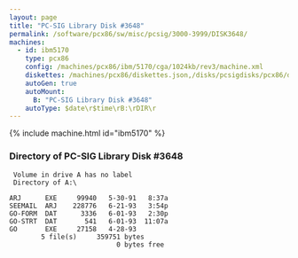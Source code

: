```yaml
---
layout: page
title: "PC-SIG Library Disk #3648"
permalink: /software/pcx86/sw/misc/pcsig/3000-3999/DISK3648/
machines:
  - id: ibm5170
    type: pcx86
    config: /machines/pcx86/ibm/5170/cga/1024kb/rev3/machine.xml
    diskettes: /machines/pcx86/diskettes.json,/disks/pcsigdisks/pcx86/diskettes.json
    autoGen: true
    autoMount:
      B: "PC-SIG Library Disk #3648"
    autoType: $date\r$time\rB:\rDIR\r
---
```


{% include machine.html id="ibm5170" %}

### Directory of PC-SIG Library Disk #3648

     Volume in drive A has no label
     Directory of A:\

    ARJ      EXE     99940   5-30-91   8:37a
    SEEMAIL  ARJ    228776   6-21-93   3:54p
    GO-FORM  DAT      3336   6-01-93   2:30p
    GO-STRT  DAT       541   6-01-93  11:07a
    GO       EXE     27158   4-28-93
            5 file(s)     359751 bytes
                               0 bytes free
